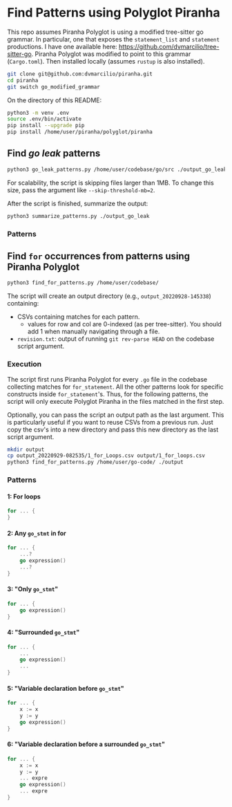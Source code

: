# Find Patterns using Polyglot Piranha

This repo assumes Piranha Polyglot is using a modified tree-sitter go grammar. In particular, one that exposes the `statement_list` and `statement` productions.
I have one available here: <https://github.com/dvmarcilio/tree-sitter-go>.
Piranha Polyglot was modified to point to this grammar (`Cargo.toml`).
Then installed locally (assumes `rustup` is also installed).

```bash
git clone git@github.com:dvmarcilio/piranha.git
cd piranha
git switch go_modified_grammar
```

On the directory of this README:

```bash
python3 -m venv .env
source .env/bin/activate
pip install --upgrade pip
pip install /home/user/piranha/polyglot/piranha
```

## Find _go leak_ patterns

```bash
python3 go_leak_patterns.py /home/user/codebase/go/src ./output_go_leak/
```

For scalability, the script is skipping files larger than 1MB.
To change this size, pass the argument like `--skip-threshold-mb=2`.

After the script is finished, summarize the output:

```bash
python3 summarize_patterns.py ./output_go_leak
```

### Patterns

## Find `for` occurrences from patterns using Piranha Polyglot

```bash
python3 find_for_patterns.py /home/user/codebase/
```

The script will create an output directory (e.g., `output_20220928-145338`) containing:

- CSVs containing matches for each pattern.
  - values for row and col are 0-indexed (as per tree-sitter). You should add 1 when manually navigating through a file.
- `revision.txt`: output of running `git rev-parse HEAD` on the codebase script argument.

### Execution

The script first runs Piranha Polyglot for every `.go` file in the codebase collecting matches for `for_statement`.
All the other patterns look for specific constructs inside `for_statement`'s.
Thus, for the following patterns, the script will only execute Polyglot Piranha in the files matched in the first step.

Optionally, you can pass the script an output path as the last argument.
This is particularly useful if you want to reuse CSVs from a previous run.
Just copy the csv's into a new directory and pass this new directory as the last script argument.

```bash
mkdir output
cp output_20220929-082535/1_for_Loops.csv output/1_for_loops.csv
python3 find_for_patterns.py /home/user/go-code/ ./output
```

### Patterns

#### 1: For loops

```go
for ... {
}
```

#### 2: Any `go_stmt` in for

```go
for ... {
    ...?
    go expression()
    ...?
}
```

#### 3: "Only `go_stmt`"

```go
for ... {
    go expression()
}
```

#### 4: "Surrounded `go_stmt`"

```go
for ... {
    ...
    go expression()
    ...
}
```

#### 5: "Variable declaration before `go_stmt`"

```go
for ... {
    x := x
    y := y
    go expression()
}
```

#### 6: "Variable declaration before a surrounded `go_stmt`"

```go
for ... {
    x := x
    y := y
    ... expre
    go expression()
    ... expre
}
```
